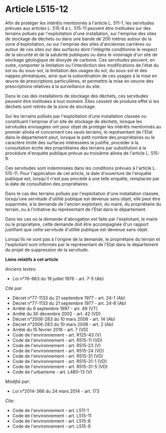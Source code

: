 # Article L515-12

Afin de protéger les intérêts mentionnés à l'article L. 511-1, les servitudes prévues aux articles L. 515-8 à L. 515-11
peuvent être instituées sur des terrains pollués par l'exploitation d'une installation, sur l'emprise des sites de stockage
de déchets ou dans une bande de 200 mètres autour de la zone d'exploitation, ou sur l'emprise des sites d'anciennes carrières
ou autour de ces sites sur des surfaces dont l'intégrité conditionne le respect de la sécurité et de la salubrité publiques
ou dans le voisinage d'un site de stockage géologique de dioxyde de carbone. Ces servitudes peuvent, en outre, comporter la
limitation ou l'interdiction des modifications de l'état du sol ou du sous-sol, la limitation des usages du sol, du sous-sol
et des nappes phréatiques, ainsi que la subordination de ces usages à la mise en œuvre de prescriptions particulières, et
permettre la mise en oeuvre des prescriptions relatives à la surveillance du site. 

Dans le cas des installations de stockage des déchets, ces servitudes peuvent être instituées à tout moment. Elles cessent de
produire effet si les déchets sont retirés de la zone de stockage. 

Sur les terrains pollués par l'exploitation d'une installation classée ou constituant l'emprise d'un site de stockage de
déchets, lorsque les servitudes envisagées ont pour objet de protéger les intérêts mentionnés au premier alinéa et concernent
ces seuls terrains, le représentant de l'Etat dans le département peut, lorsque le petit nombre des propriétaires ou le
caractère limité des surfaces intéressées le justifie, procéder à la consultation écrite des propriétaires des terrains par
substitution à la procédure d'enquête publique prévue au troisième alinéa de l'article L. 515-9. 

Ces servitudes sont indemnisées dans les conditions prévues à l'article L. 515-11. Pour l'application de cet article, la date
d'ouverture de l'enquête publique est, lorsqu'il n'est pas procédé à une telle enquête, remplacée par la date de consultation
des propriétaires.

Dans le cas des terrains pollués par l'exploitation d'une installation classée, lorsqu'une servitude d'utilité publique est
devenue sans objet, elle peut être supprimée, à la demande de l'ancien exploitant, du maire, du propriétaire du terrain, ou à
l'initiative du représentant de l'Etat dans le département. 

Dans les cas où la demande d'abrogation est faite par l'exploitant, le maire ou le propriétaire, cette demande doit être
accompagnée d'un rapport justifiant que cette servitude d'utilité publique est devenue sans objet.

Lorsqu'ils ne sont pas à l'origine de la demande, le propriétaire du terrain et l'exploitant sont informés par le
représentant de l'Etat dans le département du projet de suppression de la servitude.

**Liens relatifs à cet article**

_Anciens textes_:

  - Loi n°76-663 du 19 juillet 1976 - art. 7-5 (Ab)

_Cité par_:

  - Décret n°77-1133 du 21 septembre 1977 - art. 24-1 (Ab)
  - Décret n°77-1133 du 21 septembre 1977 - art. 24-8 (Ab)
  - Arrêté du 9 septembre 1997 - art. 49 (VT)
  - Arrêté du 30 décembre 2002 - art. 42 (VD)
  - Décret n°2006-283 du 10 mars 2006 - art. 14 (Ab)
  - Décret n°2006-283 du 10 mars 2006 - art. 2 (Ab)
  - Arrêté du 15 février 2016 - art. 7 (VD)
  - Code de l'environnement - art. R125-43 (V)
  - Code de l'environnement - art. R515-11 (VD)
  - Code de l'environnement - art. R515-23 (V)
  - Code de l'environnement - art. R515-24 (VD)
  - Code de l'environnement - art. R515-31 (VD)
  - Code de l'environnement - art. R515-31-1 (VD)
  - Code de l'environnement - art. R515-31-5 (VD)
  - Code de l'urbanisme - art. L480-13 (V)

_Modifié par_:

  - Loi n°2014-366 du 24 mars 2014 - art. 173

_Cite_:

  - Code de l'environnement - art. L511-1
  - Code de l'environnement - art. L515-11
  - Code de l'environnement - art. L515-8
  - Code de l'environnement - art. L515-9
